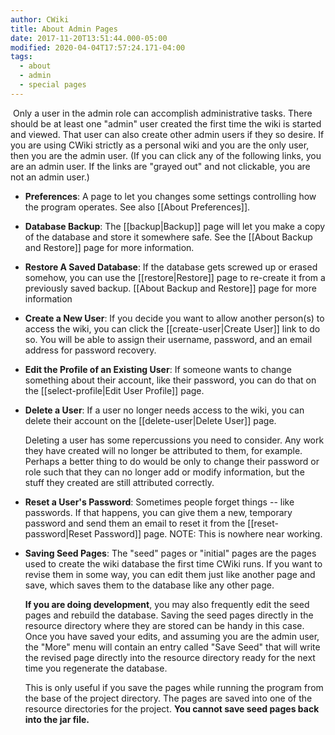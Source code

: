```yaml
---
author: CWiki
title: About Admin Pages
date: 2017-11-20T13:51:44.000-05:00
modified: 2020-04-04T17:57:24.171-04:00
tags:
  - about
  - admin
  - special pages
---
```




​​
Only a user in the admin role can accomplish administrative tasks. There should be at least one "admin" user created the first time the wiki is started and viewed. That user can also create other admin users if they so desire. If you are using CWiki strictly as a personal wiki and you are the only user, then you are the admin user. (If you can click any of the following links, you are an admin user. If the links are "grayed out" and not clickable, you are not an admin user.)

* **Preferences**: A page to let you changes some settings controlling how the program operates. See also [[About Preferences]].
* **Database Backup**: The [[backup|Backup]] page will let you make a copy of the database and store it somewhere safe. See the [[About Backup and Restore]] page for more information.
* **Restore A Saved Database**: If the database gets screwed up or erased somehow, you can use the [[restore|Restore]] page to re-create it from a previously saved backup. [[About Backup and Restore]] page for more information
* **Create a New User**: If you decide you want to allow another person(s) to access the wiki, you can click the [[create-user|Create User]] link to do so. You will be able to assign their username​, password, and an email address for password recovery.
* **Edit the Profile of an Existing User**: If someone wants to change something about their account, like their password, you can do that on the [[select-profile|Edit User Profile]] page.
* **Delete a User**: If a user no longer needs access to the wiki, you can delete their account on the [[delete-user|Delete User]] page.

   Deleting a user has some repercussions you need to consider. Any work they have created will no longer be attributed to them, for example. Perhaps a better thing to do would be only to change their password or role such that they can no longer add or modify information, but the stuff they created are still attributed correctly.

* **Reset a User's Password**: Sometimes people forget things -- like passwords. If that happens, you can give them a new, temporary password and send them an email to reset it from the [[reset-password|Reset Password]] page. NOTE: This is nowhere near working.

* **Saving Seed Pages**: The "seed" pages or "initial" pages are the pages used to create the wiki database the first time CWiki runs​. If you want to revise them in some way, you can edit them just like another page and save, which saves them to the database like any other page.

   **If you are doing development**, you may also frequently edit the seed pages and rebuild the database. Saving the seed pages directly in the resource directory where they are stored can be handy in this case. Once you have saved your edits, and assuming you are the admin user, the "More" menu will contain an entry called "Save Seed" that will write the revised page directly into the resource directory ready for the next time you regenerate the database.

   This is only useful if you save the pages while running the program from the base of the project directory. The pages are saved into one of the resource directories for the project. **You cannot save seed pages back into the jar file.**